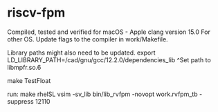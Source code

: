 # riscv-fpm

Compiled, tested and verified for macOS - Apple clang version 15.0
For other OS. Update flags to the compiler in work/Makefile.

Library paths might also need to be updated.
export LD_LIBRARY_PATH=/cad/gnu/gcc/12.2.0/dependencies_lib
^Set path to libmpfr.so.6

make TestFloat



run:
make rhelSL
 vsim -sv_lib bin/lib_rvfpm -novopt work.rvfpm_tb -suppress 12110
